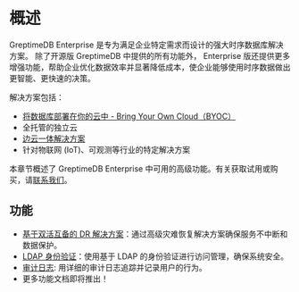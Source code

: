 # 概述

GreptimeDB Enterprise 是专为满足企业特定需求而设计的强大时序数据库解决方案。
除了开源版 GreptimeDB 中提供的所有功能外，
Enterprise 版还提供更多增强功能，帮助企业优化数据效率并显著降低成本，使企业能够使用时序数据做出更智能、更快速的决策。

解决方案包括：

- [将数据库部署在你的云中 - Bring Your Own Cloud（BYOC）](/greptimecloud/usage-&-billing/byoc.md)
- 全托管的独立云
- [边云一体解决方案](https://greptime.com/product/carcloud)
- 针对物联网 (IoT)、可观测等行业的特定解决方案

本章节概述了 GreptimeDB Enterprise 中可用的高级功能。有关获取试用或购买，请[联系我们](https://greptime.cn/contactus)。

## 功能

- [基于双活互备的 DR 解决方案](./administration/disaster-recovery/overview.md)：通过高级灾难恢复解决方案确保服务不中断和数据保护。
- [LDAP 身份验证](./deployments/authentication.md)：使用基于 LDAP 的身份验证进行访问管理，确保系统安全。
- [审计日志](./deployments/audit-logging.md): 用详细的审计日志追踪并记录用户的行为。
- 更多功能文档即将推出！

